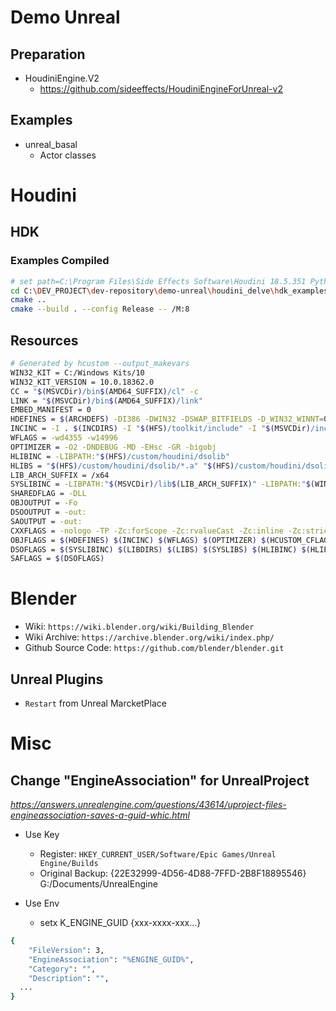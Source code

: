 # Demo Unreal

## Preparation

* HoudiniEngine.V2
  * https://github.com/sideeffects/HoudiniEngineForUnreal-v2

## Examples

* unreal_basal
  * Actor classes


# Houdini

## HDK

### Examples Compiled

```bash
# set path=C:\Program Files\Side Effects Software\Houdini 18.5.351 Python3\bin;%path%
cd C:\DEV_PROJECT\dev-repository\demo-unreal\houdini_delve\hdk_examples\build
cmake ..
cmake --build . --config Release -- /M:8
```

## Resources

```bash
# Generated by hcustom --output_makevars
WIN32_KIT = C:/Windows Kits/10
WIN32_KIT_VERSION = 10.0.18362.0
CC = "$(MSVCDir)/bin$(AMD64_SUFFIX)/cl" -c
LINK = "$(MSVCDir)/bin$(AMD64_SUFFIX)/link"
EMBED_MANIFEST = 0
HDEFINES = $(ARCHDEFS) -DI386 -DWIN32 -DSWAP_BITFIELDS -D_WIN32_WINNT=0x0600 -DNOMINMAX -DSTRICT -DWIN32_LEAN_AND_MEAN -D_USE_MATH_DEFINES -D_CRT_SECURE_NO_DEPRECATE -D_CRT_NONSTDC_NO_DEPRECATE -D_SCL_SECURE_NO_WARNINGS -DSESI_LITTLE_ENDIAN -DHBOOST_ALL_NO_LIB -DEIGEN_MALLOC_ALREADY_ALIGNED=0 -DFBX_ENABLED=1 -DOPENCL_ENABLED=1 -DOPENVDB_ENABLED=1
INCINC = -I . $(INCDIRS) -I "$(HFS)/toolkit/include" -I "$(MSVCDir)/include" -I "$(WIN32_KIT)/Include/$(WIN32_KIT_VERSION)/ucrt" -I "$(WIN32_KIT)/Include/$(WIN32_KIT_VERSION)/um" -I "$(WIN32_KIT)/Include/$(WIN32_KIT_VERSION)/shared"
WFLAGS = -wd4355 -w14996
OPTIMIZER = -O2 -DNDEBUG -MD -EHsc -GR -bigobj
HLIBINC = -LIBPATH:"$(HFS)/custom/houdini/dsolib"
HLIBS = "$(HFS)/custom/houdini/dsolib/*.a" "$(HFS)/custom/houdini/dsolib/*.lib"
LIB_ARCH_SUFFIX = /x64
SYSLIBINC = -LIBPATH:"$(MSVCDir)/lib$(LIB_ARCH_SUFFIX)" -LIBPATH:"$(WIN32_KIT)/Lib/$(WIN32_KIT_VERSION)/ucrt$(LIB_ARCH_SUFFIX)" -LIBPATH:"$(WIN32_KIT)/Lib/$(WIN32_KIT_VERSION)/um$(LIB_ARCH_SUFFIX)"
SHAREDFLAG = -DLL
OBJOUTPUT = -Fo
DSOOUTPUT = -out:
SAOUTPUT = -out:
CXXFLAGS = -nologo -TP -Zc:forScope -Zc:rvalueCast -Zc:inline -Zc:strictStrings -std:c++14 -Zc:referenceBinding -Zc:ternary -Zc:throwingNew -permissive- -Zc:__cplusplus
OBJFLAGS = $(HDEFINES) $(INCINC) $(WFLAGS) $(OPTIMIZER) $(HCUSTOM_CFLAGS)
DSOFLAGS = $(SYSLIBINC) $(LIBDIRS) $(LIBS) $(SYSLIBS) $(HLIBINC) $(HLIBS) $(HCUSTOM_LDFLAGS)
SAFLAGS = $(DSOFLAGS)
```

# Blender

* Wiki: `https://wiki.blender.org/wiki/Building_Blender`
* Wiki Archive: `https://archive.blender.org/wiki/index.php/`
* Github Source Code: `https://github.com/blender/blender.git`

## Unreal Plugins

* `Restart` from Unreal MarcketPlace

# Misc

## Change "EngineAssociation" for UnrealProject
*https://answers.unrealengine.com/questions/43614/uproject-files-engineassociation-saves-a-guid-whic.html*

* Use Key
  * Register: `HKEY_CURRENT_USER/Software/Epic Games/Unreal Engine/Builds`
  * Original Backup: {22E32999-4D56-4D88-7FFD-2B8F18895546}    G:/Documents/UnrealEngine

* Use Env
  * setx K_ENGINE_GUID {xxx-xxxx-xxx...}

```bash
{
	"FileVersion": 3,
	"EngineAssociation": "%ENGINE_GUID%",
	"Category": "",
	"Description": "",
  ...
}
```